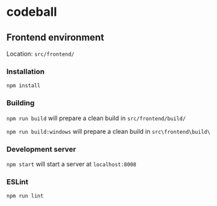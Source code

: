# codeball
## Frontend environment
Location: `src/frontend/`
### Installation
`npm install`
### Building
`npm run build` will prepare a clean build in `src/frontend/build/`

`npm run build:windows` will prepare a clean build in `src\frontend\build\`
### Development server
`npm start` will start a server at `localhost:8008`
### ESLint
`npm run lint`
